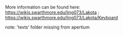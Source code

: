 More information can be found here: https://wikis.swarthmore.edu/ling073/Lakota ; https://wikis.swarthmore.edu/ling073/Lakota/Keyboard

note: 'texts' folder missing from apertium 
